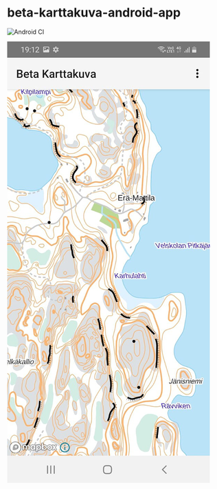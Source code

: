 # beta-karttakuva-android-app

![Android CI](https://github.com/nls-jajuko/beta-karttakuva-android/workflows/Android%20CI/badge.svg)

![Beta Karttakuva screenshot](pic.png)

